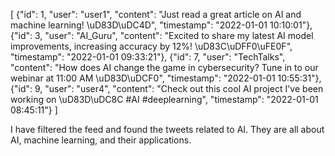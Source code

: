 [
  {"id": 1, "user": "user1", "content": "Just read a great article on AI and machine learning! \uD83D\uDC4D", "timestamp": "2022-01-01 10:10:01"},
  {"id": 3, "user": "AI_Guru", "content": "Excited to share my latest AI model improvements, increasing accuracy by 12%! \uD83C\uDFF0\uFE0F", "timestamp": "2022-01-01 09:33:21"},
  {"id": 7, "user": "TechTalks", "content": "How does AI change the game in cybersecurity? Tune in to our webinar at 11:00 AM \uD83D\uDCF0", "timestamp": "2022-01-01 10:55:31"},
  {"id": 9, "user": "user4", "content": "Check out this cool AI project I've been working on \uD83D\uDC8C #AI #deeplearning", "timestamp": "2022-01-01 08:45:11"}
]

I have filtered the feed and found the tweets related to AI. They are all about AI, machine learning, and their applications.